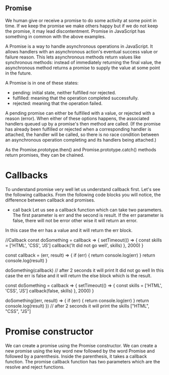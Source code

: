 ## Promise

We human give or receive a promise to do some activity at some point in time. If we keep the promise we make others happy but if we do not keep the promise, it may lead discontentment. Promise in JavaScript has something in common with the above examples.

A Promise is a way to handle asynchronous operations in JavaScript. It allows handlers with an asynchronous action's eventual success value or failure reason. This lets asynchronous methods return values like synchronous methods: instead of immediately returning the final value, the asynchronous method returns a promise to supply the value at some point in the future.

A Promise is in one of these states:

- pending: initial state, neither fulfilled nor rejected.
- fulfilled: meaning that the operation completed successfully.
- rejected: meaning that the operation failed.

A pending promise can either be fulfilled with a value, or rejected with a reason (error). When either of these options happens, the associated handlers queued up by a promise's then method are called. (If the promise has already been fulfilled or rejected when a corresponding handler is attached, the handler will be called, so there is no race condition between an asynchronous operation completing and its handlers being attached.)

As the Promise.prototype.then() and Promise.prototype.catch() methods return promises, they can be chained.

# Callbacks

To understand promise very well let us understand callback first. Let's see the following callbacks. From the following code blocks you will notice, the difference between callback and promises.

- call back Let us see a callback function which can take two parameters. The first parameter is err and the second is result. If the err parameter is false, there will not be error other wise it will return an error.

In this case the err has a value and it will return the err block.

//Callback
const doSomething = callback => {
setTimeout(() => {
const skills = ['HTML', 'CSS', 'JS']
callback('It did not go well', skills)
}, 2000)
}

const callback = (err, result) => {
if (err) {
return console.log(err)
}
return console.log(result)
}

doSomething(callback)
// after 2 seconds it will print
It did not go well
In this case the err is false and it will return the else block which is the result.

const doSomething = callback => {
setTimeout(() => {
const skills = ['HTML', 'CSS', 'JS']
callback(false, skills)
}, 2000)
}

doSomething((err, result) => {
if (err) {
return console.log(err)
}
return console.log(result)
})
// after 2 seconds it will print the skills
["HTML", "CSS", "JS"]

# Promise constructor
We can create a promise using the Promise constructor. We can create a new promise using the key word new followed by the word Promise and followed by a parenthesis. Inside the parenthesis, it takes a callback function. The promise callback function has two parameters which are the resolve and reject functions.